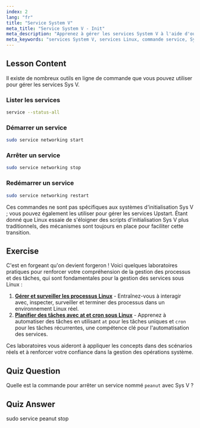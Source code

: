 ```yaml
---
index: 2
lang: "fr"
title: "Service System V"
meta_title: "Service System V - Init"
meta_description: "Apprenez à gérer les services System V à l'aide d'outils en ligne de commande. Découvrez comment lister, démarrer, arrêter et redémarrer des services avec ce tutoriel Linux pour débutants."
meta_keywords: "services System V, services Linux, commande service, SysV init, tutoriel Linux, Linux débutant, gestion des services, guide Linux"
---
```


## Lesson Content

Il existe de nombreux outils en ligne de commande que vous pouvez utiliser pour gérer les services Sys V.

### Lister les services

```bash
service --status-all
```

### Démarrer un service

```bash
sudo service networking start
```

### Arrêter un service

```bash
sudo service networking stop
```

### Redémarrer un service

```bash
sudo service networking restart
```

Ces commandes ne sont pas spécifiques aux systèmes d'initialisation Sys V ; vous pouvez également les utiliser pour gérer les services Upstart. Étant donné que Linux essaie de s'éloigner des scripts d'initialisation Sys V plus traditionnels, des mécanismes sont toujours en place pour faciliter cette transition.

## Exercise

C'est en forgeant qu'on devient forgeron ! Voici quelques laboratoires pratiques pour renforcer votre compréhension de la gestion des processus et des tâches, qui sont fondamentales pour la gestion des services sous Linux :

1. **[Gérer et surveiller les processus Linux](https://labex.io/fr/labs/comptia-manage-and-monitor-linux-processes-590864)** - Entraînez-vous à interagir avec, inspecter, surveiller et terminer des processus dans un environnement Linux réel.
2. **[Planifier des tâches avec at et cron sous Linux](https://labex.io/fr/labs/comptia-schedule-tasks-with-at-and-cron-in-linux-590870)** - Apprenez à automatiser des tâches en utilisant `at` pour les tâches uniques et `cron` pour les tâches récurrentes, une compétence clé pour l'automatisation des services.

Ces laboratoires vous aideront à appliquer les concepts dans des scénarios réels et à renforcer votre confiance dans la gestion des opérations système.

## Quiz Question

Quelle est la commande pour arrêter un service nommé `peanut` avec Sys V ?

## Quiz Answer

sudo service peanut stop
